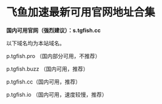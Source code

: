 # 飞鱼加速最新可用官网地址合集
**国内可用官网（强烈建议）：s.tgfish.cc**

以下域名均为本站域名。

p.tgfish.pro （国内部分可用，不推荐）

p.tgfish.buzz （国内可用，推荐）

p.tgfish.cc（国内可用，推荐）

p.tgfish.io  （国内可用，速度较慢，推荐）
